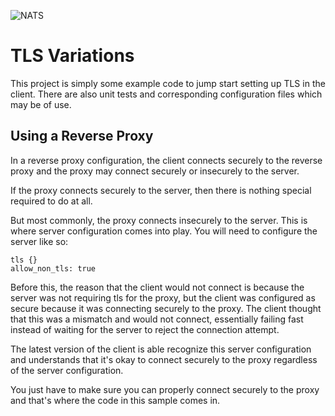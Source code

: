 ﻿![NATS](https://raw.githubusercontent.com/nats-io/nats.net/main/documentation/large-logo.png)

# TLS Variations

This project is simply some example code to jump start setting up TLS in the client.
There are also unit tests and corresponding configuration files which may be of use.

## Using a Reverse Proxy

In a reverse proxy configuration, the client connects securely to the reverse proxy
and the proxy may connect securely or insecurely to the server.

If the proxy connects securely to the server, 
then there is nothing special required to do at all.

But most commonly, the proxy connects insecurely to the server. 
This is where server configuration comes into play. 
You will need to configure the server like so:

```
tls {}
allow_non_tls: true
```

Before this, the reason that the client would not connect is 
because the server was not requiring tls for the proxy, 
but the client was configured as secure because it was connecting securely to the proxy. 
The client thought that this was a mismatch and would not connect, 
essentially failing fast instead of waiting for the server to reject the connection attempt.

The latest version of the client is able recognize this server configuration 
and understands that it's okay to connect securely to the proxy regardless of the 
server configuration.

You just have to make sure you can properly connect securely to the proxy 
and that's where the code in this sample comes in.
